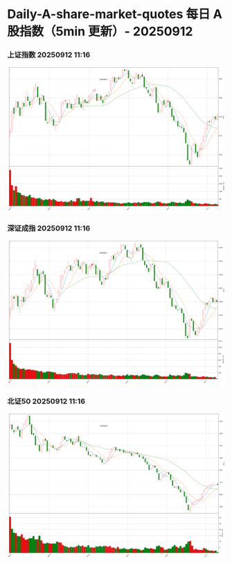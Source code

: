 
# Daily-A-share-market-quotes 每日 A 股指数（5min 更新）- 20250912

### 上证指数 20250912 11:16
![](./fig/2025/9/20250912-sh000001.png)

### 深证成指 20250912 11:16
![](./fig/2025/9/20250912-sz399001.png)

### 北证50 20250912 11:16
![](./fig/2025/9/20250912-bj899050.png)
